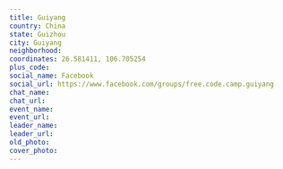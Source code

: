 ```yaml
---
title: Guiyang
country: China
state: Guizhou
city: Guiyang
neighborhood: 
coordinates: 26.581411, 106.705254
plus_code:
social_name: Facebook
social_url: https://www.facebook.com/groups/free.code.camp.guiyang
chat_name:
chat_url:
event_name:
event_url:
leader_name:
leader_url:
old_photo: 
cover_photo:
---
```

